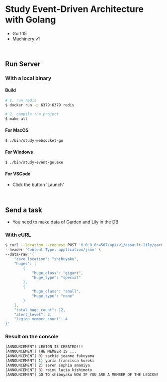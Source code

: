 # Study Event-Driven Architecture with Golang

- Go 1.15
- Machinery v1

<br/>

## Run Server
### With a local binary
#### Build
```bash
# 1. run redis
$ docker run -p 6379:6379 redis 

# 2. compile the project
$ make all
```

#### For MacOS
```bash
$ ./bin/study-websocket-go
```
#### For Windows
```bash
$ ./bin/study-event-go.exe
```
#### For VSCode
- Click the button 'Launch'

<br/>

## Send a task
- You need to make data of Garden and Lily in the DB

### With cURL
```bash
$ curl --location --request POST '0.0.0.0:4567/api/v1/assault-lily/gardens/1/alarm' \
--header 'Content-Type: application/json' \
--data-raw '{
    "cave_location": "shibuyaku",
    "huges": [
        {
            "huge_class": "gigant",
            "huge_type": "special"
        },
        {
            "huge_class": "small",
            "huge_type": "none"
        }
    ],
    "total_huge_count": 12,
    "alert_level": 3,
    "legion_member_count": 4
}'
```

### Result on the console
```bash
[ANNOUNCEMENT] LEGION IS CREATED!!!
[ANNOUNCEMENT] THE MEMBER IS ...
[ANNOUNCEMENT] 0) sachie jeanne fukuyama
[ANNOUNCEMENT] 1) yuria francisca kuroki
[ANNOUNCEMENT] 2) seren sophia amamiya
[ANNOUNCEMENT] 3) raimu lucia kishimoto
[ANNOUNCEMENT] GO TO shibuyaku NOW IF YOU ARE A MEMBER OF THE LEGION!
```
